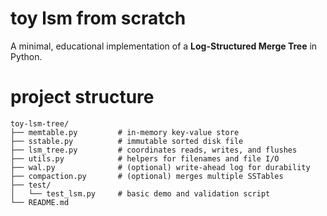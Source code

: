 # toy lsm from scratch

A minimal, educational implementation of a **Log-Structured Merge Tree** in Python.

# project structure

```
toy-lsm-tree/
├── memtable.py         # in-memory key-value store
├── sstable.py          # immutable sorted disk file
├── lsm_tree.py         # coordinates reads, writes, and flushes
├── utils.py            # helpers for filenames and file I/O
├── wal.py              # (optional) write-ahead log for durability
├── compaction.py       # (optional) merges multiple SSTables
├── test/
│   └── test_lsm.py     # basic demo and validation script
└── README.md
```
